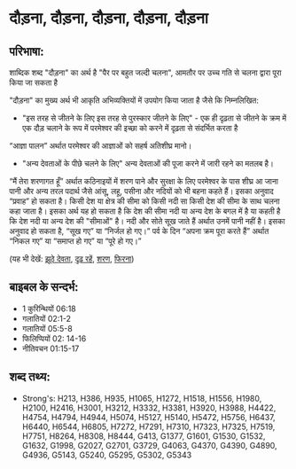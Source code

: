 # दौड़ना, दौड़ना, दौड़ना, दौड़ना, दौड़ना #

## परिभाषा: ##

शाब्दिक शब्द "दौड़ना" का अर्थ है "पैर पर बहुत जल्दी चलना", आमतौर पर उच्च गति से चलना द्वारा पूरा किया जा सकता है

"दौड़ना" का मुख्य अर्थ भी आकृति अभिव्यक्तियों में उपयोग किया जाता है जैसे कि निम्नलिखित:

* "इस तरह से जीतने के लिए इस तरह से पुरस्कार जीतने के लिए" - एक ही दृढ़ता से जीतने के क्रम में एक दौड़ चलाने के रूप में परमेश्वर की इच्छा को करने में दृढ़ता से संदर्भित करता है

“आज्ञा पालन” अर्थात परमेश्वर की आज्ञाओं को सहर्ष अतिशीघ्र मानो।

* "अन्य देवताओं के पीछे चलने के लिए" अन्य देवताओं की पूजा करने में जारी रहने का मतलब है।

“मैं तेरा शरणागत हूँ” अर्थात कठिनाइयों में शरण पाने और सुरक्षा के लिए परमेश्वर के पास शीघ्र आ जाना
पानी और अन्य तरल पदार्थ जैसे आंसू, लहू, पसीना और नदियों को भी बहना कहते हैं। इसका अनुवाद “प्रवाह” हो सकता है।
किसी देश या क्षेत्र की सीमा को किसी नदी सा किसी देश की सीमा के साथ चलना कहा जाता है। इसका अर्थ यह हो सकता है कि देश की सीमा नदी या अन्य देश के बगल में है या कहती है कि देश नदी या अन्य देश की "सीमाओं" है।
नदी और सोते सूख जाते हैं अर्थात उनमें पानी नहीं है।  इसका अनुवाद हो सकता है, “सूख गए” या “निर्जल हो गए।”
पर्व के दिन “अपना क्रम पूरा करते हैं” अर्थात “निकल गए” या “समाप्त हो गए” या “पूरे हो गए।”

(यह भी देखें: [झूठे देवता](../falsegod.md), [दृढ़ रहें](../perseverance.md), [शरण](../refuge.md), [फिरना](../turn.md))

## बाइबल के सन्दर्भ: ##

* 1 कुरिन्थियों 06:18
* गलातियों 02:1-2
* गलातियों 05:5-8
* फिलिप्पियों 02: 14-16
* नीतिवचन 01:15-17

## शब्द तथ्य: ##

* Strong's: H213, H386, H935, H1065, H1272, H1518, H1556, H1980, H2100, H2416, H3001, H3212, H3332, H3381, H3920, H3988, H4422, H4754, H4794, H4944, H5074, H5127, H5140, H5472, H5756, H6437, H6440, H6544, H6805, H7272, H7291, H7310, H7323, H7325, H7519, H7751, H8264, H8308, H8444, G413, G1377, G1601, G1530, G1532, G1632, G1998, G2027, G2701, G3729, G4063, G4370, G4390, G4890, G4936, G5143, G5240, G5295, G5302, G5343
